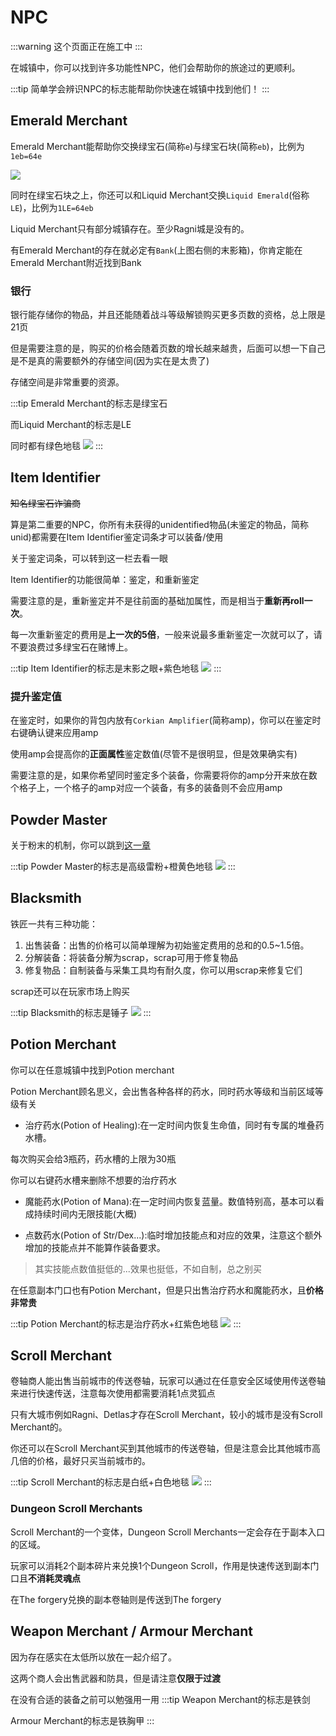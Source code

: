 # NPC

:::warning
这个页面正在施工中
:::

在城镇中，你可以找到许多功能性NPC，他们会帮助你的旅途过的更顺利。

:::tip
简单学会辨识NPC的标志能帮助你快速在城镇中找到他们！
:::

## Emerald Merchant

Emerald Merchant能帮助你交换绿宝石(简称`e`)与绿宝石块(简称`eb`)，比例为`1eb=64e`

![](/assets/img/bank1.jpg)

同时在绿宝石块之上，你还可以和Liquid Merchant交换`Liquid Emerald`(俗称`LE`)，比例为`1LE=64eb`

Liquid Merchant只有部分城镇存在。至少Ragni城是没有的。

有Emerald Merchant的存在就必定有`Bank`(上图右侧的末影箱)，你肯定能在Emerald Merchant附近找到Bank

### 银行

银行能存储你的物品，并且还能随着战斗等级解锁购买更多页数的资格，总上限是21页

但是需要注意的是，购买的价格会随着页数的增长越来越贵，后面可以想一下自己是不是真的需要额外的存储空间(因为实在是太贵了)

存储空间是非常重要的资源。

:::tip
Emerald Merchant的标志是绿宝石

而Liquid Merchant的标志是LE

同时都有绿色地毯
![](/assets/img/bank2.jpg)
:::

## Item Identifier
~~知名绿宝石诈骗商~~

算是第二重要的NPC，你所有未获得的unidentified物品(未鉴定的物品，简称unid)都需要在Item Identifier鉴定词条才可以装备/使用

关于鉴定词条，可以转到这一栏去看一眼

Item Identifier的功能很简单：鉴定，和重新鉴定

需要注意的是，重新鉴定并不是往前面的基础加属性，而是相当于**重新再roll一次**。

每一次重新鉴定的费用是**上一次的5倍**，一般来说最多重新鉴定一次就可以了，请不要浪费过多绿宝石在赌博上。


:::tip
Item Identifier的标志是末影之眼+紫色地毯
![](/assets/img/identification1.jpg)
:::

### 提升鉴定值
在鉴定时，如果你的背包内放有`Corkian Amplifier`(简称amp)，你可以在鉴定时右键确认键来应用amp

使用amp会提高你的**正面属性**鉴定数值(尽管不是很明显，但是效果确实有)

需要注意的是，如果你希望同时鉴定多个装备，你需要将你的amp分开来放在数个格子上，一个格子的amp对应一个装备，有多的装备则不会应用amp

## Powder Master

关于粉末的机制，你可以跳到[这一章](/WynncraftCNguide/guide/powder.html)

:::tip
Powder Master的标志是高级雷粉+橙黄色地毯
![](/assets/img/powder1.jpg)
:::

## Blacksmith

铁匠一共有三种功能：

1. 出售装备：出售的价格可以简单理解为初始鉴定费用的总和的0.5~1.5倍。
2. 分解装备：将装备分解为scrap，scrap可用于修复物品
3. 修复物品：自制装备与采集工具均有耐久度，你可以用scrap来修复它们

scrap还可以在玩家市场上购买


:::tip
Blacksmith的标志是锤子
![](/assets/img/blacksmith1.jpg)
:::

## Potion Merchant
你可以在任意城镇中找到Potion merchant

Potion Merchant顾名思义，会出售各种各样的药水，同时药水等级和当前区域等级有关

+ 治疗药水(Potion of Healing):在一定时间内恢复生命值，同时有专属的堆叠药水槽。

每次购买会给3瓶药，药水槽的上限为30瓶

你可以右键药水槽来删除不想要的治疗药水

+ 魔能药水(Potion of Mana):在一定时间内恢复蓝量。数值特别高，基本可以看成持续时间内无限技能(大概)

+ 点数药水(Potion of Str/Dex...):临时增加技能点和对应的效果，注意这个额外增加的技能点并不能算作装备要求。
>其实技能点数值挺低的...效果也挺低，不如自制，总之别买

在任意副本门口也有Potion Merchant，但是只出售治疗药水和魔能药水，且**价格非常贵**

:::tip
Potion Merchant的标志是治疗药水+红紫色地毯
![](/assets/img/potion1.jpg)
:::

## Scroll Merchant
卷轴商人能出售当前城市的传送卷轴，玩家可以通过在任意安全区域使用传送卷轴来进行快速传送，注意每次使用都需要消耗1点灵狐点

只有大城市例如Ragni、Detlas才存在Scroll Merchant，较小的城市是没有Scroll Merchant的。

你还可以在Scroll Merchant买到其他城市的传送卷轴，但是注意会比其他城市高几倍的价格，最好只买当前城市的。

:::tip
Scroll Merchant的标志是白纸+白色地毯
![](/assets/img/scroll.jpg)
:::

### Dungeon Scroll Merchants
Scroll Merchant的一个变体，Dungeon Scroll Merchants一定会存在于副本入口的区域。

玩家可以消耗2个副本碎片来兑换1个Dungeon Scroll，作用是快速传送到副本门口且**不消耗灵魂点**

在The forgery兑换的副本卷轴则是传送到The forgery

## Weapon Merchant / Armour Merchant
因为存在感实在太低所以放在一起介绍了。

这两个商人会出售武器和防具，但是请注意**仅限于过渡**

在没有合适的装备之前可以勉强用一用
:::tip
Weapon Merchant的标志是铁剑

Armour Merchant的标志是铁胸甲
:::

